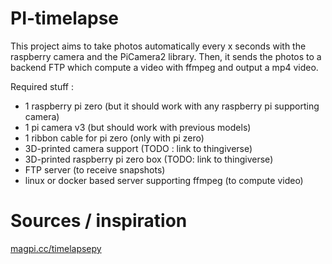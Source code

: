 # PI-timelapse

This project aims to take photos automatically every x seconds with the raspberry camera and the PiCamera2 library. 
Then, it sends  the photos to a backend FTP which compute a video with ffmpeg and output a mp4 video. 

Required stuff :
- 1 raspberry pi zero (but it should work with any raspberry pi supporting camera)
- 1 pi camera v3 (but should work with previous models)
- 1 ribbon cable for pi zero (only with pi zero)
- 3D-printed camera support (TODO : link to thingiverse)
- 3D-printed raspberry pi zero box (TODO: link to thingiverse)
- FTP server (to receive snapshots)
- linux or docker based server supporting ffmpeg (to compute video)


# Sources / inspiration
[magpi.cc/timelapsepy](https://magpi.cc/timelapsepy)

